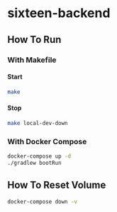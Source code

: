 # sixteen-backend

## How To Run

### With Makefile

#### Start

```bash
make
```

#### Stop

```bash
make local-dev-down
```

### With Docker Compose

```bash
docker-compose up -d
./gradlew bootRun
```

## How To Reset Volume

```bash
docker-compose down -v
```
